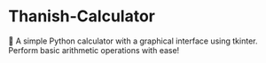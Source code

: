 # Thanish-Calculator
🧮 A simple Python calculator with a graphical interface using tkinter. Perform basic arithmetic operations with ease!
